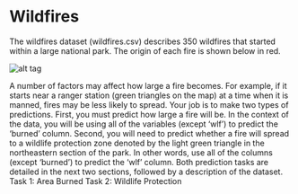 # Wildfires

The wildfires dataset (wildfires.csv) describes 350
wildfires that started within a large national park. The origin of each fire is shown below in red.

![alt tag](https://raw.github.com/vivianschen/Wildfires/master/Users/chenjf/Desktop/wildfires_visual.png)

A number of factors may affect how large a fire becomes. For example, if it starts near a ranger station (green
triangles on the map) at a time when it is manned, fires may be less likely to spread.
Your job is to make two types of predictions. First, you must predict how large a fire will be. In the context
of the data, you will be using all of the variables (except ‘wlf’) to predict the ‘burned’ column.
Second, you will need to predict whether a fire will spread to a wildlife protection zone denoted by the light
green triangle in the northeastern section of the park. In other words, use all of the columns (except ‘burned’)
to predict the ‘wlf’ column.
Both prediction tasks are detailed in the next two sections, followed by a description of the dataset.
Task 1: Area Burned
Task 2: Wildlife Protection
